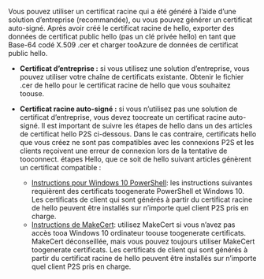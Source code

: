 Vous pouvez utiliser un certificat racine qui a été généré à l’aide d’une solution d’entreprise (recommandée), ou vous pouvez générer un certificat auto-signé. Après avoir créé le certificat racine de hello, exporter des données de certificat public hello (pas un clé privée hello) en tant que Base-64 codé X.509 .cer et charger tooAzure de données de certificat public hello.

* **Certificat d’entreprise :** si vous utilisez une solution d’entreprise, vous pouvez utiliser votre chaîne de certificats existante. Obtenir le fichier .cer de hello pour le certificat racine de hello que vous souhaitez toouse.
* **Certificat racine auto-signé :** si vous n’utilisez pas une solution de certificat d’entreprise, vous devez toocreate un certificat racine auto-signé. Il est important de suivre les étapes de hello dans un des articles de certificat hello P2S ci-dessous. Dans le cas contraire, certificats hello que vous créez ne sont pas compatibles avec les connexions P2S et les clients reçoivent une erreur de connexion lors de la tentative de tooconnect. étapes Hello, que ce soit de hello suivant articles génèrent un certificat compatible :

  * [Instructions pour Windows 10 PowerShell](../articles/vpn-gateway/vpn-gateway-certificates-point-to-site.md): les instructions suivantes requièrent des certificats toogenerate PowerShell et Windows 10. Les certificats de client qui sont générés à partir du certificat racine de hello peuvent être installés sur n’importe quel client P2S pris en charge.
  * [Instructions de MakeCert](../articles/vpn-gateway/vpn-gateway-certificates-point-to-site-makecert.md): utilisez MakeCert si vous n’avez pas accès tooa Windows 10 ordinateur toouse toogenerate certificats. MakeCert déconseillée, mais vous pouvez toujours utiliser MakeCert toogenerate certificats. Les certificats de client qui sont générés à partir du certificat racine de hello peuvent être installés sur n’importe quel client P2S pris en charge.
